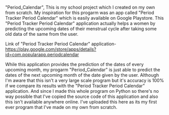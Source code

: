 "Period_Calendar", This is my school project which I created on my own from scratch. 
My inspiration for this progarm was an app called "Period Tracker Period Calendar" which is easily available on Google Playstore. This "Period Tracker Period Calendar" application actually helps a women by predicting the upcoming dates of their menstrual cycle after taking some old data of the same from the user.

Link of "Period Tracker Period Calendar" application- https://play.google.com/store/apps/details?id=com.popularapp.periodcalendar

While this application provides the prediction of the dates of every upcoming month, my progarm "Period_Calendar" is just able to predict the dates of the next upcoming month of the date given by the user.
Although I'm aware that this isn't a very large scale program but it's accuracy is 100% if we compare its results with the "Period Tracker Period Calendar" application. And since I made this whole program on Python so there's no way possible that I've copied the source code of this application and also this isn't available anywhere online.
I've uploaded this here as its my first ever program that I've made on my own from scratch.
